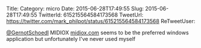 Title: 
Category: micro
Date: 2015-06-28T17:49:55
Slug: 2015-06-28T17:49:55
TwitterId: 615215564584173568
TweetUrl: https://twitter.com/mark_philpot/status/615215564584173568
ReTweetUser: 

[@GernotSchoedl](https://twitter.com/GernotSchoedl) MIDIOX [midiox.com](http://www.midiox.com/) seems to be the preferred windows application but unfortunately I've never used myself